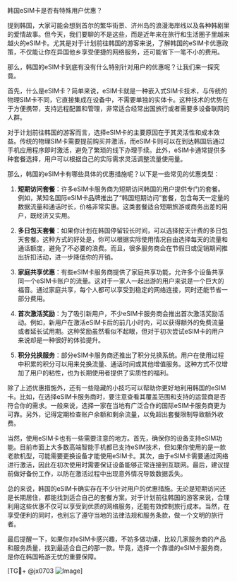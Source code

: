 韩国eSIM卡是否有特殊用户优惠？

提到韩国，大家可能会想到首尔的繁华街景、济州岛的浪漫海岸线以及各种韩剧里的爱情故事。但今天，我们要聊的不是这些，而是近年来在旅行和生活圈子里越来越火的eSIM卡。尤其是对于计划前往韩国的游客来说，了解韩国的eSIM卡优惠政策，不仅能让你在异国他乡享受便捷的网络服务，还可能省下一笔不小的费用。

那么，韩国的eSIM卡到底有没有什么特别针对用户的优惠呢？让我们来一探究竟。

首先，什么是eSIM卡？简单来说，eSIM卡就是一种嵌入式SIM卡技术，与传统的物理SIM卡不同，它直接集成在设备中，不需要单独的实体卡。这种技术的优势在于方便携带，支持远程配置和管理，非常适合经常出国旅行或者需要多设备联网的人群。

对于计划前往韩国的游客而言，选择eSIM卡的主要原因在于其灵活性和成本效益。传统的物理SIM卡需要提前购买并激活，而eSIM卡则可以在到达韩国后通过手机应用程序即时激活，避免了繁琐的线下办理手续。此外，eSIM卡通常提供多种套餐选择，用户可以根据自己的实际需求灵活调整流量使用量。

那么，韩国的eSIM卡有哪些具体的优惠措施呢？以下是一些常见的优惠类型：

1. **短期访问套餐**：许多eSIM卡服务商为短期访问韩国的用户提供专门的套餐。例如，某知名国际eSIM卡品牌推出了“韩国短期访问”套餐，包含每天一定量的数据流量和通话时长，价格非常实惠。这类套餐适合短期旅游或商务出差的用户，既经济又实用。

2. **多日包天套餐**：如果你计划在韩国停留较长时间，可以选择按天计费的多日包天套餐。这种方式的好处是，你可以根据实际使用情况自由选择每天的流量和通话额度，避免了不必要的浪费。而且，很多服务商会在节假日或促销期间推出折扣活动，进一步降低你的开销。

3. **家庭共享优惠**：有些eSIM卡服务商提供了家庭共享功能，允许多个设备共享同一个eSIM卡账户的流量。这对于一家人一起出游的用户来说是一个巨大的福音。通过家庭共享，每个人都可以享受到稳定的网络连接，同时还能节省一部分费用。

4. **首次激活奖励**：为了吸引新用户，不少eSIM卡服务商会推出首次激活奖励活动。例如，新用户在激活eSIM卡后的前几小时内，可以获得额外的免费流量或者延长试用期。这种奖励虽然看似不起眼，但对于初次尝试eSIM卡的用户来说却是一种很好的体验提升。

5. **积分兑换服务**：部分eSIM卡服务商还推出了积分兑换系统。用户在使用过程中积累的积分可以用来兑换流量、通话时间或其他增值服务。这种方式不仅增加了用户的粘性，也为长期使用者提供了实质性的福利。

除了上述优惠措施外，还有一些隐藏的小技巧可以帮助你更好地利用韩国的eSIM卡。比如，在选择eSIM卡服务商时，要注意查看其覆盖范围和支持的运营商是否符合你的需求。一般来说，选择一家在当地有广泛合作的国际eSIM卡服务商更为可靠。另外，记得定期检查账户余额和剩余流量，以免超出套餐限制导致额外收费。

当然，使用eSIM卡也有一些需要注意的地方。首先，确保你的设备支持eSIM功能。目前市面上大多数高端智能手机都已支持eSIM技术，但如果你使用的是一款老款机型，可能需要更换设备才能使用eSIM卡。其次，由于eSIM卡需要通过网络进行激活，因此在初次使用时需要保证设备能够正常连接到互联网。最后，建议提前做好备份工作，以防在激活过程中出现意外情况导致数据丢失。

总的来说，韩国的eSIM卡确实存在不少针对用户的优惠措施。无论是短期访问还是长期居住，都能找到适合自己的套餐方案。对于计划前往韩国的游客来说，合理利用这些优惠不仅可以享受到优质的网络服务，还能有效控制旅行成本。当然，在享受便利的同时，也别忘了遵守当地的法律法规和服务条款，做一个文明的旅行者。

最后提醒一下，如果你对eSIM卡感兴趣，不妨多做功课，比较几家服务商的产品和服务质量，找到最适合自己的那一款。毕竟，选择一个靠谱的eSIM卡服务商，是你在韩国畅游无忧的重要保障。

[TG💪+ @jx0703 ![Image](https://github.com/user-attachments/assets/dbca1d08-cadb-493c-b0ec-ad6f7a83f270)]